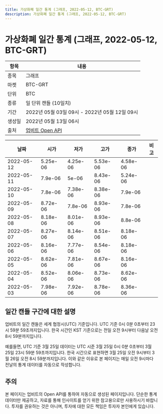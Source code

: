 ```yaml
---
title: 가상화폐 일간 통계 (그래프, 2022-05-12, BTC-GRT)
description: 가상화폐 일간 통계 (그래프, 2022-05-12, BTC-GRT)
---
```



가상화폐 일간 통계 (그래프, 2022-05-12, BTC-GRT)
===

|항목|내용|
|--|--|
|종목|그래프|
|마켓|BTC-GRT|
|단위|BTC|
|종류|일 단위 캔들 (10일치)|
|기간|2022년 05월 03일 09시 - 2022년 05월 12일 09시|
|생성일|2022년 05월 13일 06시|
|출처|[업비트 Open API](https://docs.upbit.com)|


|날짜|시가|저가|고가|종가|비고|
|--|--|--|--|--|--|
|2022-05-12|5.25e-06|4.25e-06|5.53e-06|4.58e-06|    |
|2022-05-11|7.9e-06|5e-06|8.43e-06|5.24e-06|    |
|2022-05-10|7.8e-06|7.38e-06|8.38e-06|7.9e-06|    |
|2022-05-09|8.72e-06|7.8e-06|8.93e-06|7.8e-06|    |
|2022-05-08|8.18e-06|8.01e-06|8.93e-06|8.8e-06|    |
|2022-05-07|8.27e-06|8.14e-06|8.51e-06|8.18e-06|    |
|2022-05-06|8.16e-06|7.77e-06|8.54e-06|8.18e-06|    |
|2022-05-05|8.62e-06|7.81e-06|8.67e-06|8.16e-06|    |
|2022-05-04|8.52e-06|8.06e-06|8.73e-06|8.62e-06|    |
|2022-05-03|7.98e-06|7.92e-06|8.78e-06|8.36e-06|    |


일간 캔들 구간에 대한 설명
---


업비트의 일간 캔들은 세계 협정시(UTC) 기준입니다. 
UTC 기준 0시 0분 0초부터 23시 59분 59초까지입니다. 
한국 시간인 KST 기준으로는 전일 오전 9시부터 다음날 오전 8시 59분까지입니다. 


예를들면, UTC 기준 3월 25일 데이터는 UTC 시준 3월 25일 0시 0분 0초부터 3월 25일 23시 59분 59초까지입니다. 
한국 시간으로 표현하면 3월 25일 오전 9시부터 3월 26일 오전 8시 59분까지입니다. 
이와 같은 이유로 본 페이지는 매일 오전 9시마다 전날의 통계 데이터를 자동으로 작성합니다. 


주의
---


본 페이지는 업비트의 Open API를 통하여 자동으로 생성된 페이지입니다. 
단순한 통계 데이터만 제공하고, 자료를 통해 인사이트를 얻기 위한 참고용으로만 사용하시기 바랍니다. 
투자를 권유하는 것은 아니며, 투자에 대한 모든 책임은 투자자 본인에게 있습니다. 
